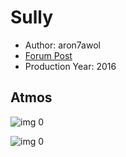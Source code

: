 # Sully

* Author: aron7awol
* [Forum Post](https://www.avsforum.com/threads/bass-eq-for-filtered-movies.2995212/post-58317180)
* Production Year: 2016

## Atmos

![img 0](https://i.imgur.com/20QPc3X.jpg)

![img 0](https://i.imgur.com/LtUNtFC.png)

